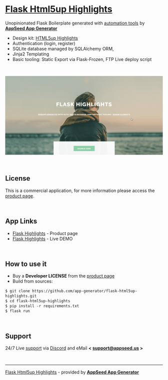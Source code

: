 ﻿# [Flask Html5up Highlights](https://appseed.us/apps/flask-apps/flask-html5up-highlights)

Unopinionated Flask Boilerplate generated with [automation tools](https://github.com/app-generator/developer-tools) by **[AppSeed App Generator](https://appseed.us/app-generator)**

- Design kit: [HTML5up Highlights](https://html5up.net/highlights)
- Authentication (login, register)
- SQLite database managed by SQLAlchemy ORM,
- Jinja2 Templating
- Basic tooling: Static Export via Flask-Frozen, FTP Live deploy script

<br />

![Flask Html5up Highlights - Gif animated intro.](https://github.com/app-generator/static/blob/master/products/flask-html5up-highlights-intro.gif?raw=true)

<br />

## License

This is a commercial application, for more information please access the [product page](https://appseed.us/apps/flask-apps/flask-html5up-highlights).

<br />

## App Links

- [Flask Highlights](https://appseed.us/apps/flask-apps/flask-html5up-highlights) - Product page
- [Flask Highlights](https://flask-html5up-highlights.appseed.us/) - Live DEMO

<br />

## How to use it

- Buy a **Developer LICENSE** from the [product page](https://appseed.us/apps/flask-apps/flask-html5up-highlights)
- Build from sources:

```
$ git clone https://github.com/app-generator/flask-html5up-highlights.git
$ cd flask-html5up-highlights
$ pip install -r requirements.txt 
$ flask run
```

<br />

## Support

24/7 Live [support](appseed.us/support) via [Discord](https://discord.gg/fZC6hup) and eMail **< support@appseed.us >**

<br />

---
[Flask Html5up Highlights](https://appseed.us/apps/flask-apps/flask-html5up-highlights) - provided by **[AppSeed App Generator](https://appseed.us/app-generator)**
